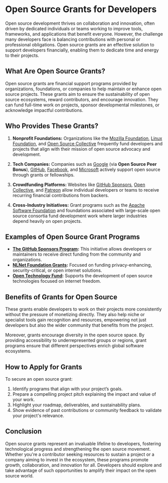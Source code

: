 # Open Source Grants for Developers

Open source development thrives on collaboration and innovation, often driven by dedicated individuals or teams working to improve tools, frameworks, and applications that benefit everyone. However, the challenge many developers face is balancing contributions with personal or professional obligations. Open source grants are an effective solution to support developers financially, enabling them to dedicate time and energy to their projects.

## What Are Open Source Grants?

Open source grants are financial support programs provided by organizations, foundations, or companies to help maintain or enhance open source projects. These grants aim to ensure the sustainability of open source ecosystems, reward contributors, and encourage innovation. They can fund full-time work on projects, sponsor developmental milestones, or acknowledge impactful contributions.

## Who Provides These Grants?

1. **Nonprofit Foundations:** Organizations like the [Mozilla Foundation](https://foundation.mozilla.org), [Linux Foundation](https://www.linuxfoundation.org), and [Open Source Collective](https://opencollective.com/) frequently fund developers and projects that align with their mission of open source advocacy and development.

2. **Tech Companies:** Companies such as [Google](https://opensource.google/) (via **Open Source Peer Bonus**), [GitHub](https://github.com/sponsors), [Facebook](https://opensource.fb.com/), and [Microsoft](https://opensource.microsoft.com/) actively support open source through grants or fellowships.

3. **Crowdfunding Platforms:** Websites like [GitHub Sponsors](https://github.com/sponsors), [Open Collective](https://opencollective.com/), and [Patreon](https://www.patreon.com/) allow individual developers or teams to receive recurring financial contributions from backers.

4. **Cross-Industry Initiatives:** Grant programs such as the [Apache Software Foundation](https://www.apache.org/foundation/grants.html) and foundations associated with large-scale open source consortia fund development work where larger industries depend heavily on open projects.

## Examples of Open Source Grant Programs

- **[The GitHub Sponsors Program](https://github.com/sponsors):** This initiative allows developers or maintainers to receive direct funding from the community and organizations.
- **[NLNet Foundation Grants](https://nlnet.nl/):** Focused on funding privacy-enhancing, security-critical, or open internet solutions.
- **[Open Technology Fund](https://www.opentech.fund/):** Supports the development of open source technologies focused on internet freedom.

## Benefits of Grants for Open Source

These grants enable developers to work on their projects more consistently without the pressure of monetizing directly. They also help niche or specialist tools gain recognition and resources, empowering not just developers but also the wider community that benefits from the project.

Moreover, grants encourage diversity in the open source space. By providing accessibility to underrepresented groups or regions, grant programs ensure that different perspectives enrich global software ecosystems.

## How to Apply for Grants

To secure an open source grant:
1. Identify programs that align with your project’s goals.
2. Prepare a compelling project pitch explaining the impact and value of your work.
3. Highlight your roadmap, deliverables, and sustainability plans.
4. Show evidence of past contributions or community feedback to validate your project's relevance.

## Conclusion

Open source grants represent an invaluable lifeline to developers, fostering technological progress and strengthening the open source movement. Whether you're a contributor seeking resources to sustain a project or a company aiming to invest in the ecosystem, these programs promote growth, collaboration, and innovation for all. Developers should explore and take advantage of such opportunities to amplify their impact on the open source world.
